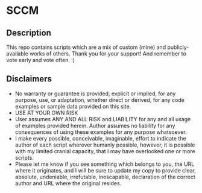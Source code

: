 # SCCM

## Description

This repo contains scripts which are a mix of custom (mine) and publicly-available works of others.
Thank you for your support!  And remember to vote early and vote often. :)

## Disclaimers

* No warranty or guarantee is provided, explicit or implied, for any purpose, use, or adaptation, whether direct or derived, for any code examples or sample data provided on this site.
* USE AT YOUR OWN RISK
* User assumes ANY AND ALL RISK and LIABILITY for any and all usage of examples provided herein.  Author assumes no liability for any consequences of using these examples for any purpose whatsoever.
* I make every possible, conceivable, imaginable, effort to indicate the author of each script wherever humanly possible, however, it is possible with my limited cranial capacity, that I may have overlooked one or more scripts. 
* Please let me know if you see something which belongs to you, the URL where it originates, and I will be sure to update my copy to provide clear, absolute, undeniable, irrefutable, inescapable, declaration of the correct author and URL where the original resides.  
